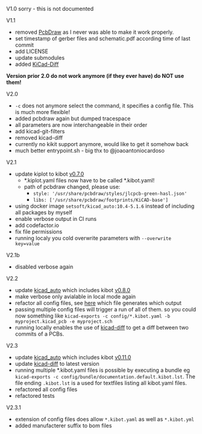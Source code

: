 V1.0
sorry - this is not documented

V1.1
- removed [PcbDraw](https://github.com/yaqwsx/PcbDraw) as I never was able to make it work properly. 
- set timestamp of gerber files and schematic.pdf according time of last commit
- add LICENSE
- update submodules
- added [KiCad-Diff](https://github.com/Gasman2014/KiCad-Diff)

**Version prior 2.0 do not work anymore (if they ever have) do NOT use them!**

V2.0
- `-c` does not anymore select the command, it specifies a config file. This is much more flexible!
- added pcbdraw again but dumped tracespace
- all parameters are now interchangeable in their order
- add kicad-git-filters
- removed kicad-diff
- currently no kikit support anymore, would like to get it somehow back
- much better entrypoint.sh - big thx to @joaoantoniocardoso

V2.1
- update kiplot to kibot [v0.7.0](https://github.com/INTI-CMNB/KiBot/releases/tag/v0.7.0)
  - *.kiplot.yaml files now have to be called *.kibot.yaml!
  - path of pcbdraw changed, please use:
      - `style: '/usr/share/pcbdraw/styles/jlcpcb-green-hasl.json'`
      - `libs: ['/usr/share/pcbdraw/footprints/KiCAD-base']`
- using docker image `setsoft/kicad_auto:10.4-5.1.6` instead of including all packages by myself
- enable verbose output in CI runs
- add codefactor.io
- fix file permissions
- running localy you cold overwrite parameters with `--overwrite key=value`

V2.1b
- disabled verbose again

V2.2
- update [kicad_auto](https://github.com/INTI-CMNB/kicad_auto) which includes kibot [v0.8.0](https://github.com/INTI-CMNB/KiBot/releases/tag/v0.8.0)
- make verbose only avialable in local mode again
- refactor all config files, see [here](config) which file generates which output
- passing multiple config files will trigger a run of all of them. so you could now something like  `kicad-exports -c config/*.kibot.yaml -b myproject.kicad_pcb -e myproject.sch`
- running locally enables the use of [kicad-diff](https://github.com/Gasman2014/KiCad-Diff) to get a diff between two commits of a PCBs.

V2.3
- update [kicad_auto](https://github.com/INTI-CMNB/kicad_auto) which includes kibot [v0.11.0](https://github.com/INTI-CMNB/KiBot/releases/tag/v0.11.0)
- update [kicad-diff](https://github.com/Gasman2014/KiCad-Diff) to latest version
- running multiple *.kibot.yaml files is possible by executing a bundle eg `kicad-exports -c config/bundle/documentation.default.kibot.lst`. The file ending `.kibot.lst` is a used for textfiles listing all kibot.yaml files.
- refactored all config files
- refactored tests

V2.3.1
- extension of config files does allow `*.kibot.yaml` as well as `*.kibot.yml`
- added manufacterer suffix to bom files
